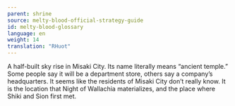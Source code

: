 ```yaml
---
parent: shrine
source: melty-blood-official-strategy-guide
id: melty-blood-glossary
language: en
weight: 14
translation: "RHuot"
---
```


A half-built sky rise in Misaki City. Its name literally means “ancient temple.” Some people say it will be a department store, others say a company’s headquarters. It seems like the residents of Misaki City don’t really know. It is the location that Night of Wallachia materializes, and the place where Shiki and Sion first met.
